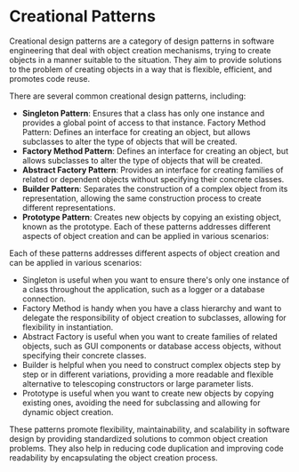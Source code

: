 # Creational Patterns

Creational design patterns are a category of design patterns in software engineering that deal with object creation mechanisms, trying to create objects in a manner suitable to the situation. They aim to provide solutions to the problem of creating objects in a way that is flexible, efficient, and promotes code reuse.

There are several common creational design patterns, including:

- **Singleton Pattern**: Ensures that a class has only one instance and provides a global point of access to that instance.
  Factory Method Pattern: Defines an interface for creating an object, but allows subclasses to alter the type of objects that will be created.
- **Factory Method Pattern**: Defines an interface for creating an object, but allows subclasses to alter the type of objects that will be created.
- **Abstract Factory Pattern**: Provides an interface for creating families of related or dependent objects without specifying their concrete classes.
- **Builder Pattern**: Separates the construction of a complex object from its representation, allowing the same construction process to create different representations.
- **Prototype Pattern**: Creates new objects by copying an existing object, known as the prototype.
  Each of these patterns addresses different aspects of object creation and can be applied in various scenarios:

Each of these patterns addresses different aspects of object creation and can be applied in various scenarios:

- Singleton is useful when you want to ensure there's only one instance of a class throughout the application, such as a logger or a database connection.
- Factory Method is handy when you have a class hierarchy and want to delegate the responsibility of object creation to subclasses, allowing for flexibility in instantiation.
- Abstract Factory is useful when you want to create families of related objects, such as GUI components or database access objects, without specifying their concrete classes.
- Builder is helpful when you need to construct complex objects step by step or in different variations, providing a more readable and flexible alternative to telescoping constructors or large parameter lists.
- Prototype is useful when you want to create new objects by copying existing ones, avoiding the need for subclassing and allowing for dynamic object creation.

These patterns promote flexibility, maintainability, and scalability in software design by providing standardized solutions to common object creation problems. They also help in reducing code duplication and improving code readability by encapsulating the object creation process.
